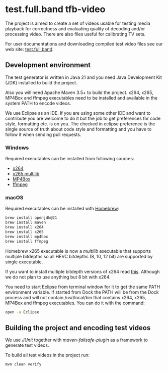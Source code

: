 # test.full.band tfb-video

The project is aimed to create a set of videos usable for testing
media playback for correctness and evaluating quality of decoding
and/or processing video.
There are also files useful for calibrating TV sets.

For user documentations and downloading compiled test video files
see our web site: [test.full.band](https://test.full.band).

## Development environment

The test generator is written in Java 21 and you need Java Development Kit
(JDK) installed to build the project.

Also you will need Apache Maven 3.5+ to build the project. x264, x265,
MP4Box and ffmpeg executables need to be installed and available in the
system PATH to encode videos.

We use Eclipse as an IDE. If you are using some other IDE and want to
contribute you are welcome to do it but the job to get preferences for
code style, formatting etc. is on you. The checked in eclipse preference
is the single source of truth about code style and formatting and you
have to follow it when sending pull requests.

### Windows

Required executables can be installed from following sources: 

 * [x264](https://artifacts.videolan.org/x264/)
 * [x265 multilib](http://msystem.waw.pl/x265/)
 * [MP4Box](https://www.videohelp.com/software/MP4Box)
 * [ffmpeg](https://www.gyan.dev/ffmpeg/builds/)

### macOS

Required executables can be installed with [Homebrew](https://brew.sh/): 

```sh
brew install openjdk@21
brew install maven
brew install x264
brew install x265
brew install mp4box
brew install ffmpeg
```

Homebrew x265 executable is now a _multilib_ executable that supports
multiple bitdepths so all HEVC bitdepths (8, 10, 12 bit) are supported
by single executable.

If you want to install multiple bitdepth versions of x264 read
[this](https://github.com/Homebrew/legacy-homebrew/issues/48902).
Although we do not plan to use anything but 8 bit with x264.

You need to start Eclipse from terminal window for it to get the same
PATH environment variable. If started from Dock the PATH will be from
the Dock process and will not contain /usr/local/bin that contains
x264, x265, MP4Box and ffmpeg executables. You can do it with the command:

```sh
open -a Eclipse
```

## Building the project and encoding test videos

We use _JUnit_ together with _maven-failsafe-plugin_ as a framework to
generate test videos.

To build all test videos in the project run:

```sh
mvn clean verify
```

